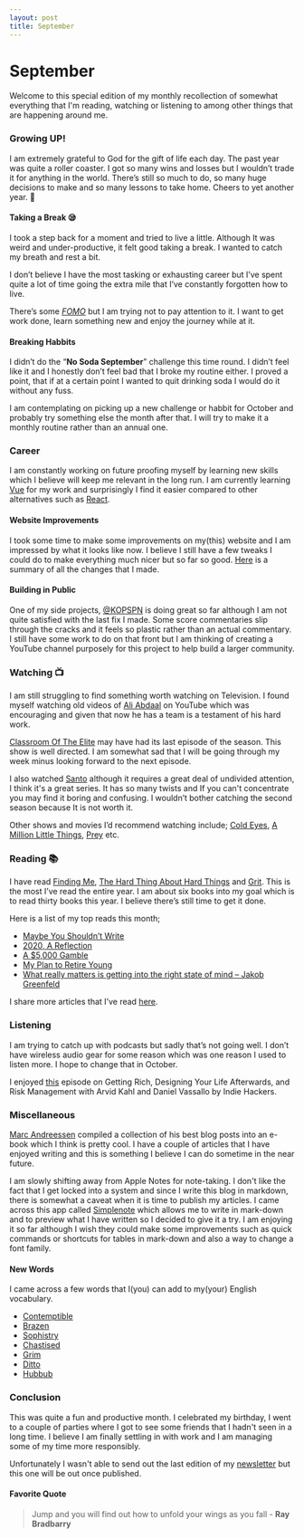 ```yaml
---
layout: post
title: September
---
```


# September 

Welcome to this special edition of my monthly recollection of somewhat everything that I'm reading, watching or listening to among other things that are happening around me.

### Growing UP!
I am extremely grateful to God for the gift of life each day. The past year was quite a roller coaster. I got so many wins and losses  but I wouldn’t trade it for anything in the world. There’s still so much to do, so many huge decisions to make and so many lessons to take home. Cheers to yet another year. 👏

#### Taking a Break 😪
I took a step back for a moment and tried to live a little. Although It was weird and under-productive, it felt good taking a break. I wanted to catch my breath and rest a bit.

I don’t believe I have the most tasking or exhausting career but I’ve spent quite a lot of time going the extra mile that I’ve constantly forgotten how to live.

There’s some *[FOMO]()* but I am trying not to pay attention to it. I want to get work done, learn something new and enjoy the journey while at it.

#### Breaking Habbits 
I didn’t do the “**No Soda September**” challenge this time round. I didn’t feel like it and I honestly don’t feel bad that I broke my routine either. I proved a point, that if at a certain point I wanted to quit drinking soda I would do it without any fuss. 

I am contemplating on picking up a new challenge or habbit for October and probably try something else the month after that. I will try to make it a monthly routine rather than an annual one. 

### Career 
I am constantly working on future proofing myself by learning new skills which I believe will keep me relevant in the long run. I am currently learning [Vue]() for my work and surprisingly I find it easier compared to other alternatives such as [React](). 

#### Website Improvements
I took some time to make some improvements on my(this) website and I am impressed by what it looks like now. I believe I still have a few tweaks I could do to make everything much nicer but so far so good. [Here]() is a summary of all the changes that I made.

#### Building in Public 
One of my side projects, [@KOPSPN]() is doing great so far although I am not quite satisfied with the last fix I made. Some score commentaries slip through the cracks and it feels so plastic rather than an actual commentary. I still have some work to do on that front but I am thinking of creating a YouTube channel purposely for this project to help build a larger community.

### Watching 📺
I am still struggling to find something worth watching on Television. I found myself watching old videos of [Ali Abdaal]() on YouTube which was encouraging and given that now he has a team is a testament of his hard work. 

[Classroom Of The Elite]() may have had its last episode of the season. This show is well directed. I am somewhat sad that I will be going through my week minus looking forward to the next episode.

I also watched [Santo]() although it requires a great deal of undivided attention, I think it's a great series. It has so many twists and If you can't concentrate you may find it boring and confusing. I wouldn’t bother catching the second season because It is not worth it. 

Other shows and movies I’d recommend watching include; [Cold Eyes](), [A Million Little Things](), [Prey]() etc.

### Reading 📚
I have read [Finding Me](), [The Hard Thing About Hard Things]() and [Grit](). This is the most I’ve read the entire year. I am about six books into my goal which is to read thirty books this year. I believe there’s still time to get it done. 

Here is a list of my top reads this month;

- [Maybe You Shouldn’t Write](https://nicheless.blog/post/maybe-you-shouldnt-write)
- [2020, A Reflection](https://karthis.blog/2020-a-reflection/)
- [A $5,000 Gamble](https://merecivilian.com/a-gamble/)
- [My Plan to Retire Young](https://aliabdaal.com/my-plan-to-retire-young/)
- [What really matters is getting into the right state of mind – Jakob Greenfeld](https://jakobgreenfeld.com/state-of-mind)

I share more articles that I’ve read [here]().

### Listening
I am trying to catch up with podcasts but sadly that’s not going well. I don’t have wireless audio gear for some reason which was one reason I used to listen more. I hope to change that in October. 

I enjoyed [this](https://podcasts.apple.com/us/podcast/indie-hackers/id1206165808?i=1000563109068) episode on Getting Rich, Designing Your Life Afterwards, and Risk Management with Arvid Kahl and Daniel Vassallo by Indie Hackers.

### Miscellaneous 
[Marc Andreessen](https://fictivekin.github.io/pmarchive-jekyll/) compiled a collection of his best blog posts into an e-book which I think is pretty cool. I have a couple of articles that I have enjoyed writing and this is something I believe I can do sometime in the near future. 

I am slowly shifting away from Apple Notes for note-taking. I don't like the fact that I get locked into a system and since I write this blog in markdown, there is somewhat a caveat when it is time to publish my articles. I came across this app called [Simplenote]() which allows me to write in mark-down and to preview what I have written so I decided to give it a try. I am enjoying it so far although I wish they could make some improvements such as quick commands or shortcuts for tables in mark-down and also a way to change a font family.

#### New Words 
I came across a few words that I(you) can add to my(your) English vocabulary.
 
- [Contemptible]()
- [Brazen]()
- [Sophistry]()
- [Chastised]()
- [Grim]()
- [Ditto]()
- [Hubbub]()

### Conclusion 
This was quite a fun and productive month. I celebrated my birthday, I went to a couple of parties where I got to see some friends that I hadn't seen in a long time. I believe I am finally settling in with work and I am managing some of my time more responsibly. 

Unfortunately I wasn't able to send out the last edition of my [newsletter]() but this one will be out once published.

#### Favorite Quote
> Jump and you will find out how to unfold your wings as you fall - **Ray Bradbarry**
